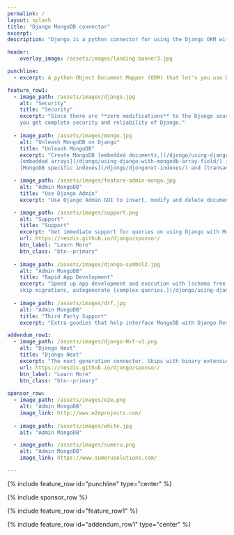```yaml
---
permalink: /
layout: splash
title: "Django MongoDB connector"
excerpt: 
description: "Djongo is a python connector for using the Django ORM with MongoDB. Use Django Admin to directly add and modify documents stored in MongoDB. Use other contrib modules such as Auth and Sessions without any changes"

header:
    overlay_image: /assets/images/landing-banner3.jpg

punchline:
  - excerpt: A python Object Document Mapper (ODM) that let's you use Django with MongoDB *without* changing the Django ORM.

feature_row1:
  - image_path: /assets/images/django.jpg
    alt: "Security"
    title: "Security"
    excerpt: "Since there are **zero modifications** to the Django source code, 
    you get complete security and reliability of Django."
    
  - image_path: /assets/images/mongo.jpg
    alt: "Unleash MongoDB on Django"
    title: "Unleash MongoDB"
    excerpt: "Create MongoDB [embedded documents,](/djongo/using-django-with-mongodb-data-fields/) 
    [embedded arrays](/djongo/using-django-with-mongodb-array-field/) in Django Models,
    [MongoDB specific indexes](/djongo/djongonxt-indexes/) and [transactions.](djongonxt-database-transactions/)"

  - image_path: /assets/images/feature-admin-mongo.jpg
    alt: "Admin MongoDB"
    title: "Use Django Admin"
    excerpt: "Use Django Admin GUI to insert, modify and delete documents in MongoDB."

  - image_path: /assets/images/support.png
    alt: "Support"
    title: "Support"
    excerpt: "Get immediate support for queries on using Django with MongoDB."
    url: https://nesdis.github.io/djongo/sponsor/
    btn_label: "Learn More"
    btn_class: "btn--primary"
    
  - image_path: /assets/images/djongo-symbol2.jpg
    alt: "Admin MongoDB"
    title: "Rapid App Development"
    excerpt: "Speed up app development and execution with [schema free models](/djongo/get-started/#enforce-schema), 
    skip migrations, autogenerate [complex queries.](/djongo/using-django-with-mongodb-array-reference-field/)"
    
  - image_path: /assets/images/drf.jpg
    alt: "Admin MongoDB"
    title: "Third Party Support"
    excerpt: "Extra goodies that help interface MongoDB with Django Rest Framework."            

addendum_row1:
  - image_path: /assets/images/djongo-Nxt-v1.png
    alt: "Djongo Next"
    title: "Djongo Next"
    excerpt: "The next generation connector. Ships with binary extensions for professional usage."
    url: https://nesdis.github.io/djongo/sponsor/
    btn_label: "Learn More"
    btn_class: "btn--primary"
    
sponsor_row:
  - image_path: /assets/images/e2e.png
    alt: "Admin MongoDB"
    image_link: http://www.e2eprojects.com/
    
  - image_path: /assets/images/white.jpg
    alt: "Admin MongoDB"

  - image_path: /assets/images/sumeru.png
    alt: "Admin MongoDB"
    image_link: https://www.sumerusolutions.com/

---
```


{% include feature_row id="punchline" type="center" %}

{% include sponsor_row %}

{% include feature_row id="feature_row1" %}

{% include feature_row id="addendum_row1" type="center" %}






